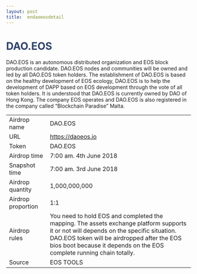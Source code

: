 ```yaml
---
layout: post
title:  endaoeosdetail
---
```


<h1 style="color: #2F416A">DAO.EOS</h1>
<p>
DAO.EOS is an autonomous distributed organization and EOS block production candidate. DAO.EOS nodes and communities will be owned and led by all DAO.EOS token holders. The establishment of DAO.EOS is based on the healthy development of EOS ecology, DAO.EOS is to help the development of DAPP based on EOS development through the vote of all token holders. It is understood that DAO.EOS is currently owned by DAO of Hong Kong. The company EOS operates and DAO.EOS is also registered in the company called “Blockchain Paradise” Malta.

</p>


<table class="center">
  <tbody>
    <tr>
        <td class="tablehalf">Airdrop name</td>
        <td class="tablehalf">DAO.EOS</td>
    </tr>
    <tr>
        <td>URL</td>
        <td><a href="http://daoeos.io" target="_blank">https://daoeos.io</a></td>
    </tr>
    <tr>
        <td>Token</td>
        <td>DAO.EOS</td>
    </tr>
    <tr>
        <td>Airdrop time</td>
        <td>7:00 am. 4th June 2018</td>
    </tr>
    <tr>
        <td>Snapshot time</td>
        <td>7:00 am. 3rd June 2018</td>
    </tr>
    <tr>
        <td>Airdrop quantity</td>
        <td>1,000,000,000</td>
    </tr>
    <tr>
        <td>Airdrop proportion</td>
        <td>1:1</td>
    </tr>
    <tr>
        <td>Airdrop rules</td>
        <td>
    You need to hold EOS and completed the mapping. The assets exchange platform supports it or not will depends on the specific situation. <br/>
DAO.EOS token will be airdropped after the EOS bios boot because it depends on the EOS complete running chain totally.
        </td>
    </tr>
       <tr>
        <td>Source</td>
        <td>EOS TOOLS</td>
    </tr>
  </tbody>
</table>